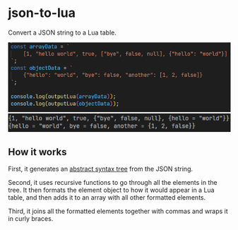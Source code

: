# json-to-lua
Convert a JSON string to a Lua table.  
  
![Code example](./readme/code.png)
![Output example](./readme/output.png)

## How it works
First, it generates an [abstract syntax tree](https://github.com/vtrushin/json-to-ast) from the JSON string.
  
Second, it uses recursive functions to go through all the elements in the tree. It then formats the element object to how it would appear in a Lua table, and then adds it to an array with all other formatted elements.
  
Third, it joins all the formatted elements together with commas and wraps it in curly braces.
